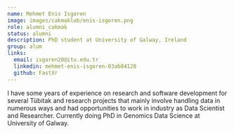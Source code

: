 ```yaml
---
name: Mehmet Enis Isgoren
image: images/cakmaklab/enis-isgoren.png
role: alumni_cakmak
status: alumni
description: PhD student at University of Galway, Ireland
group: alum
links:
  email: isgoren20@itu.edu.tr
  linkedin: mehmet-enis-isgoren-03ab84128
  github: FastXr
---
```


I have some years of experience on research and software development for several Tübitak and research projects that mainly involve handling data in numerous ways and had opportunities to work in industry as Data Scientist and Researcher. Currently doing PhD in Genomics Data Science at University of Galway.
